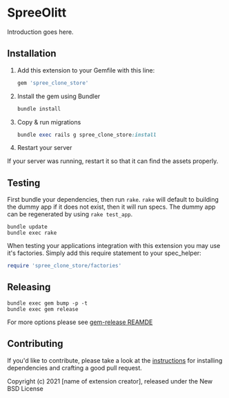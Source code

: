 # SpreeOlitt

Introduction goes here.

## Installation

1. Add this extension to your Gemfile with this line:

   ```ruby
   gem 'spree_clone_store'
   ```

2. Install the gem using Bundler

   ```ruby
   bundle install
   ```

3. Copy & run migrations

   ```ruby
   bundle exec rails g spree_clone_store:install
   ```

4. Restart your server

If your server was running, restart it so that it can find the assets properly.

## Testing

First bundle your dependencies, then run `rake`. `rake` will default to building the dummy app if it does not exist, then it will run specs. The dummy app can be regenerated by using `rake test_app`.

```shell
bundle update
bundle exec rake
```

When testing your applications integration with this extension you may use it's factories.
Simply add this require statement to your spec_helper:

```ruby
require 'spree_clone_store/factories'
```

## Releasing

```shell
bundle exec gem bump -p -t
bundle exec gem release
```

For more options please see [gem-release REAMDE](https://github.com/svenfuchs/gem-release)

## Contributing

If you'd like to contribute, please take a look at the
[instructions](CONTRIBUTING.md) for installing dependencies and crafting a good
pull request.

Copyright (c) 2021 [name of extension creator], released under the New BSD License
